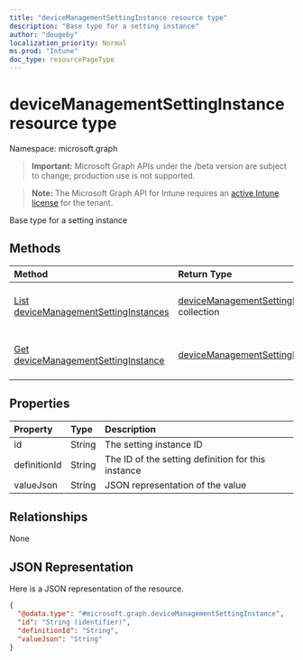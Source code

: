 ```yaml
---
title: "deviceManagementSettingInstance resource type"
description: "Base type for a setting instance"
author: "dougeby"
localization_priority: Normal
ms.prod: "Intune"
doc_type: resourcePageType
---
```


# deviceManagementSettingInstance resource type

Namespace: microsoft.graph

> **Important:** Microsoft Graph APIs under the /beta version are subject to change; production use is not supported.

> **Note:** The Microsoft Graph API for Intune requires an [active Intune license](https://go.microsoft.com/fwlink/?linkid=839381) for the tenant.

Base type for a setting instance

## Methods
|Method|Return Type|Description|
|:---|:---|:---|
|[List deviceManagementSettingInstances](../api/intune-deviceintent-devicemanagementsettinginstance-list.md)|[deviceManagementSettingInstance](../resources/intune-deviceintent-devicemanagementsettinginstance.md) collection|List properties and relationships of the [deviceManagementSettingInstance](../resources/intune-deviceintent-devicemanagementsettinginstance.md) objects.|
|[Get deviceManagementSettingInstance](../api/intune-deviceintent-devicemanagementsettinginstance-get.md)|[deviceManagementSettingInstance](../resources/intune-deviceintent-devicemanagementsettinginstance.md)|Read properties and relationships of the [deviceManagementSettingInstance](../resources/intune-deviceintent-devicemanagementsettinginstance.md) object.|

## Properties
|Property|Type|Description|
|:---|:---|:---|
|id|String|The setting instance ID|
|definitionId|String|The ID of the setting definition for this instance|
|valueJson|String|JSON representation of the value|

## Relationships
None

## JSON Representation
Here is a JSON representation of the resource.
<!-- {
  "blockType": "resource",
  "keyProperty": "id",
  "@odata.type": "microsoft.graph.deviceManagementSettingInstance"
}
-->
``` json
{
  "@odata.type": "#microsoft.graph.deviceManagementSettingInstance",
  "id": "String (identifier)",
  "definitionId": "String",
  "valueJson": "String"
}
```




